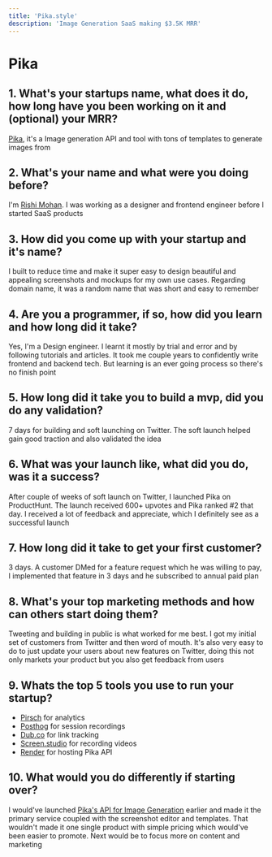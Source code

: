 ```yaml
---
title: 'Pika.style'
description: 'Image Generation SaaS making $3.5K MRR'
---
```


# Pika

## 1. What's your startups name, what does it do, how long have you been working on it and (optional) your MRR?
[Pika](https://pika.style), it's a Image generation API and tool with tons of templates to generate images from

## 2. What's your name and what were you doing before?
I'm [Rishi Mohan](https://twitter.com/thelifeofrishi). I was working as a designer and frontend engineer before I started SaaS products

## 3. How did you come up with your startup and it's name?
I built to reduce time and make it super easy to design beautiful and appealing screenshots and mockups for my own use cases. Regarding domain name, it was a random name that was short and easy to remember

## 4. Are you a programmer, if so, how did you learn and how long did it take?
Yes, I'm a Design engineer. I learnt it mostly by trial and error and by following tutorials and articles. It took me couple years to confidently write frontend and backend tech. But learning is an ever going process so there's no finish point

## 5. How long did it take you to build a mvp, did you do any validation?
7 days for building and soft launching on Twitter. The soft launch helped gain good traction and also validated the idea

## 6. What was your launch like, what did you do, was it a success?
After couple of weeks of soft launch on Twitter, I launched Pika on ProductHunt. The launch received 600+ upvotes and Pika ranked #2 that day. I received a lot of feedback and appreciate, which I definitely see as a successful launch

## 7. How long did it take to get your first customer?
3 days. A customer DMed for a feature request which he was willing to pay, I implemented that feature in 3 days and he subscribed to annual paid plan

## 8. What's your top marketing methods and how can others start doing them?
Tweeting and building in public is what worked for me best. I got my initial set of customers from Twitter and then word of mouth. It's also very easy to do to just update your users about new features on Twitter, doing this not only markets your product but you also get feedback from users

## 9. Whats the top 5 tools you use to run your startup?
- [Pirsch](https://el.pika.style/analytics) for analytics
- [Posthog](https://posthog.com/) for session recordings
- [Dub.co](https://dub.co/) for link tracking
- [Screen.studio](https://el.pika.style/screen-studio) for recording videos
- [Render](https://render.com/) for hosting Pika API

## 10. What would you do differently if starting over?
I would've launched [Pika's API for Image Generation](https://pika.style/image-generation-api) earlier and made it the primary service coupled with the screenshot editor and templates. That wouldn't made it one single product with simple pricing which would've been easier to promote. Next would be to focus more on content and marketing

